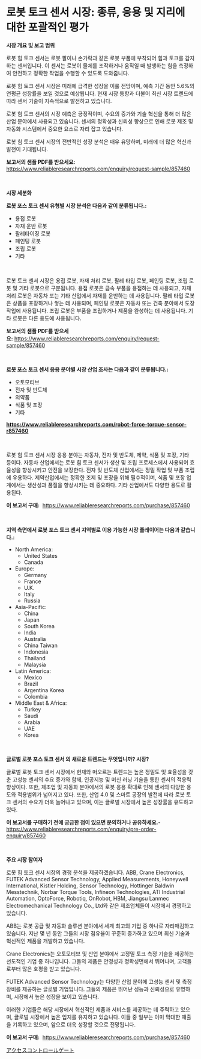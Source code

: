 <p><h1>로봇 토크 센서 시장: 종류, 응용 및 지리에 대한 포괄적인 평가</h1></p><p><strong>시장 개요 및 보고 범위</strong></p>
<p><p>로봇 힘 토크 센서는 로봇 팔이나 손가락과 같은 로봇 부품에 부착되어 힘과 토크를 감지하는 센서입니다. 이 센서는 로봇이 물체를 조작하거나 움직일 때 발생하는 힘을 측정하여 안전하고 정확한 작업을 수행할 수 있도록 도와줍니다. </p><p>로봇 힘 토크 센서 시장은 미래에 급격한 성장을 이룰 전망이며, 예측 기간 동안 5.6%의 연평균 성장률을 보일 것으로 예상됩니다. 현재 시장 동향과 더불어 최신 시장 트렌드에 따라 센서 기술이 지속적으로 발전하고 있습니다. </p><p>로봇 힘 토크 센서의 시장 예측은 긍정적이며, 수요의 증가와 기술 혁신을 통해 더 많은 산업 분야에서 사용되고 있습니다. 센서의 정확성과 신뢰성 향상으로 인해 로봇 제조 및 자동화 시스템에서 중요한 요소로 자리 잡고 있습니다. </p><p>로봇 힘 토크 센서 시장의 전반적인 성장 분석은 매우 유망하며, 미래에 더 많은 혁신과 발전이 기대됩니다.</p></p>
<p><strong>보고서의 샘플 PDF를 받으세요:</strong> <a href="https://www.reliableresearchreports.com/enquiry/request-sample/857460">https://www.reliableresearchreports.com/enquiry/request-sample/857460</a></p>
<p>&nbsp;</p>
<p><strong>시장 세분화</strong></p>
<p><strong>로봇 포스 토크 센서 유형별 시장 분석은 다음과 같이 분류됩니다.:</strong></p>
<p><ul><li>용접 로봇</li><li>자재 운반 로봇</li><li>팔레타이징 로봇</li><li>페인팅 로봇</li><li>조립 로봇</li><li>기타</li></ul></p>
<p>&nbsp;</p>
<p><p>로봇 토크 센서 시장은 용접 로봇, 자재 처리 로봇, 팔레 타입 로봇, 페인팅 로봇, 조립 로봇 및 기타 로봇으로 구분됩니다. 용접 로봇은 금속 부품을 용접하는 데 사용되고, 자재 처리 로봇은 자동차 또는 기타 산업에서 자재를 운반하는 데 사용됩니다. 팔레 타입 로봇은 상품을 포장하거나 쌓는 데 사용되며, 페인팅 로봇은 자동차 또는 건축 분야에서 도장 작업에 사용됩니다. 조립 로봇은 부품을 조립하거나 제품을 완성하는 데 사용됩니다. 기타 로봇은 다른 용도에 사용됩니다.</p></p>
<p><strong>보고서의 샘플 PDF를 받으세요:</strong>&nbsp;<a href="https://www.reliableresearchreports.com/enquiry/request-sample/857460">https://www.reliableresearchreports.com/enquiry/request-sample/857460</a></p>
<p>&nbsp;</p>
<p><strong> 로봇 포스 토크 센서 응용 분야별 시장 산업 조사는 다음과 같이 분류됩니다.:</strong></p>
<p><ul><li>오토모티브</li><li>전자 및 반도체</li><li>의약품</li><li>식품 및 포장</li><li>기타</li></ul></p>
<p><strong><a href="https://www.reliableresearchreports.com/robot-force-torque-sensor-r857460">https://www.reliableresearchreports.com/robot-force-torque-sensor-r857460</a></strong></p>
<p>&nbsp;</p>
<p><p>로봇 힘 토크 센서 시장 응용 분야는 자동차, 전자 및 반도체, 제약, 식품 및 포장, 기타 등이다. 자동차 산업에서는 로봇 힘 토크 센서가 생산 및 조립 프로세스에서 사용되어 효율성을 향상시키고 안전을 보장한다. 전자 및 반도체 산업에서는 정밀 작업 및 부품 조립에 유용하다. 제약산업에서는 정확한 조제 및 포장을 위해 필수적이며, 식품 및 포장 업계에서는 생산성과 품질을 향상시키는 데 중요하다. 기타 산업에서도 다양한 용도로 활용된다.</p></p>
<p><strong>이 보고서 구매:</strong>&nbsp; <a href="https://www.reliableresearchreports.com/purchase/857460">https://www.reliableresearchreports.com/purchase/857460</a></p>
<p>&nbsp;</p>
<p><strong>지역 측면에서 로봇 포스 토크 센서 지역별로 이용 가능한 시장 플레이어는 다음과 같습니다.:</strong></p>
<p><ul>
    <li>
        North America:
        <ul>
            <li>United States</li>
            <li>Canada</li>
        </ul>
    </li>
    <li>
        Europe:
        <ul>
            <li>Germany</li>
            <li>France</li>
            <li>U.K.</li>
            <li>Italy</li>
            <li>Russia</li>
        </ul>
    </li>
    <li>
        Asia-Pacific:
        <ul>
            <li>China</li>
            <li>Japan</li>
            <li>South Korea</li>
            <li>India</li>
            <li>Australia</li>
            <li>China Taiwan</li>
            <li>Indonesia</li>
            <li>Thailand</li>
            <li>Malaysia</li>
        </ul>
    </li>
    <li>
        Latin America:
        <ul>
            <li>Mexico</li>
            <li>Brazil</li>
            <li>Argentina Korea</li>
            <li>Colombia</li>
        </ul>
    </li>
    <li>
        Middle East & Africa:
        <ul>
            <li>Turkey</li>
            <li>Saudi</li>
            <li>Arabia</li>
            <li>UAE</li>
            <li>Korea</li>
        </ul>
    </li>
    </ul></p>
<p>&nbsp;</p>
<p><strong>글로벌 로봇 포스 토크 센서 의 새로운 트렌드는 무엇입니까? 시장?</strong></p>
<p><p>글로벌 로봇 토크 센서 시장에서 현재와 떠오르는 트렌드는 높은 정밀도 및 효율성을 갖춘 고성능 센서의 수요 증가와 함께, 인공지능 및 머신 러닝 기술을 통한 센서의 적응력 향상이다. 또한, 제조업 및 자동화 분야에서의 로봇 응용 확대로 인해 센서의 다양한 용도와 적용범위가 넓어지고 있다. 또한, 산업 4.0 및 스마트 공장의 발전에 따라 로봇 토크 센서의 수요가 더욱 늘어나고 있으며, 이는 글로벌 시장에서 높은 성장률을 유도하고 있다.</p></p>
<p><strong>이 보고서를 구매하기 전에 궁금한 점이 있으면 문의하거나 공유하세요.</strong>- <a href="https://www.reliableresearchreports.com/enquiry/pre-order-enquiry/857460">https://www.reliableresearchreports.com/enquiry/pre-order-enquiry/857460</a></p>
<p>&nbsp;</p>
<p><strong>주요 시장 참여자</strong></p>
<p><p>로봇 힘 토크 센서 시장의 경쟁 분석을 제공하겠습니다. ABB, Crane Electronics, FUTEK Advanced Sensor Technology, Applied Measurements, Honeywell International, Kistler Holding, Sensor Technology, Hottinger Baldwin Messtechnik, Norbar Torque Tools, Infineon Technologies, ATI Industrial Automation, OptoForce, Robotiq, OnRobot, HBM, Jiangsu Lanmec Electromechanical Technology Co., Ltd와 같은 제조업체들이 시장에서 경쟁하고 있습니다.</p><p>ABB는 로봇 공급 및 자동화 솔루션 분야에서 세계 최고의 기업 중 하나로 자리매김하고 있습니다. 지난 몇 년 동안 그들의 시장 점유율이 꾸준히 증가하고 있으며 최신 기술과 혁신적인 제품을 개발하고 있습니다.</p><p>Crane Electronics는 오토모티브 및 산업 분야에서 고정밀 토크 측정 기술을 제공하는 선도적인 기업 중 하나입니다. 그들의 제품은 안정성과 정확성면에서 뛰어나며, 고객들로부터 많은 호평을 받고 있습니다.</p><p>FUTEK Advanced Sensor Technology는 다양한 산업 분야에 고성능 센서 및 측정 장비를 제공하는 글로벌 기업입니다. 그들의 제품은 뛰어난 성능과 신뢰성으로 유명하며, 시장에서 높은 성장을 보이고 있습니다.</p><p>이러한 기업들은 해당 시장에서 혁신적인 제품과 서비스를 제공하는 데 주력하고 있으며, 글로벌 시장에서 높은 입지를 유지하고 있습니다. 이들 중 일부는 이미 막대한 매출을 기록하고 있으며, 앞으로 더욱 성장할 것으로 전망됩니다.</p></p>
<p><strong>이 보고서 구매:</strong>&nbsp;&nbsp;<a href="https://www.reliableresearchreports.com/purchase/857460">https://www.reliableresearchreports.com/purchase/857460</a></p>
<p><p><a href="https://github.com/nemesis2824/Market-Research-Report-List-1/blob/main/507766823625.md">アクセスコントロールゲート</a></p></p>